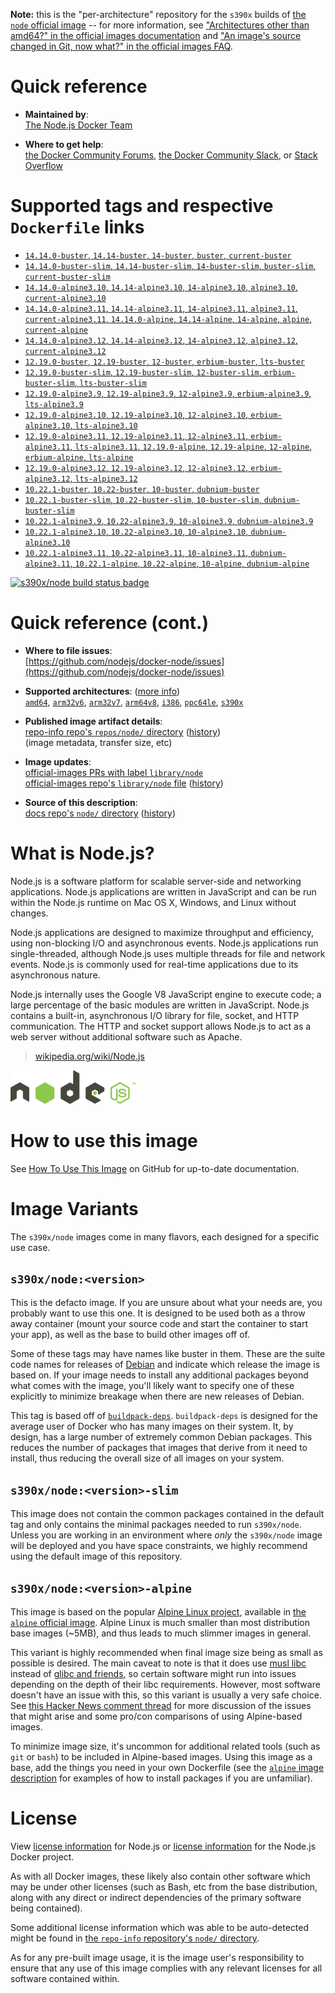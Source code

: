 <!--

********************************************************************************

WARNING:

    DO NOT EDIT "node/README.md"

    IT IS AUTO-GENERATED

    (from the other files in "node/" combined with a set of templates)

********************************************************************************

-->

**Note:** this is the "per-architecture" repository for the `s390x` builds of [the `node` official image](https://hub.docker.com/_/node) -- for more information, see ["Architectures other than amd64?" in the official images documentation](https://github.com/docker-library/official-images#architectures-other-than-amd64) and ["An image's source changed in Git, now what?" in the official images FAQ](https://github.com/docker-library/faq#an-images-source-changed-in-git-now-what).

# Quick reference

-	**Maintained by**:  
	[The Node.js Docker Team](https://github.com/nodejs/docker-node)

-	**Where to get help**:  
	[the Docker Community Forums](https://forums.docker.com/), [the Docker Community Slack](https://dockr.ly/slack), or [Stack Overflow](https://stackoverflow.com/search?tab=newest&q=docker)

# Supported tags and respective `Dockerfile` links

-	[`14.14.0-buster`, `14.14-buster`, `14-buster`, `buster`, `current-buster`](https://github.com/nodejs/docker-node/blob/7b11db1cab459beb96448e18ec421ec952fa0491/14/buster/Dockerfile)
-	[`14.14.0-buster-slim`, `14.14-buster-slim`, `14-buster-slim`, `buster-slim`, `current-buster-slim`](https://github.com/nodejs/docker-node/blob/7b11db1cab459beb96448e18ec421ec952fa0491/14/buster-slim/Dockerfile)
-	[`14.14.0-alpine3.10`, `14.14-alpine3.10`, `14-alpine3.10`, `alpine3.10`, `current-alpine3.10`](https://github.com/nodejs/docker-node/blob/7b11db1cab459beb96448e18ec421ec952fa0491/14/alpine3.10/Dockerfile)
-	[`14.14.0-alpine3.11`, `14.14-alpine3.11`, `14-alpine3.11`, `alpine3.11`, `current-alpine3.11`, `14.14.0-alpine`, `14.14-alpine`, `14-alpine`, `alpine`, `current-alpine`](https://github.com/nodejs/docker-node/blob/7b11db1cab459beb96448e18ec421ec952fa0491/14/alpine3.11/Dockerfile)
-	[`14.14.0-alpine3.12`, `14.14-alpine3.12`, `14-alpine3.12`, `alpine3.12`, `current-alpine3.12`](https://github.com/nodejs/docker-node/blob/7b11db1cab459beb96448e18ec421ec952fa0491/14/alpine3.12/Dockerfile)
-	[`12.19.0-buster`, `12.19-buster`, `12-buster`, `erbium-buster`, `lts-buster`](https://github.com/nodejs/docker-node/blob/a8494b1676216bfe274073993016da0c2e0bfcdd/12/buster/Dockerfile)
-	[`12.19.0-buster-slim`, `12.19-buster-slim`, `12-buster-slim`, `erbium-buster-slim`, `lts-buster-slim`](https://github.com/nodejs/docker-node/blob/a8494b1676216bfe274073993016da0c2e0bfcdd/12/buster-slim/Dockerfile)
-	[`12.19.0-alpine3.9`, `12.19-alpine3.9`, `12-alpine3.9`, `erbium-alpine3.9`, `lts-alpine3.9`](https://github.com/nodejs/docker-node/blob/a8494b1676216bfe274073993016da0c2e0bfcdd/12/alpine3.9/Dockerfile)
-	[`12.19.0-alpine3.10`, `12.19-alpine3.10`, `12-alpine3.10`, `erbium-alpine3.10`, `lts-alpine3.10`](https://github.com/nodejs/docker-node/blob/a8494b1676216bfe274073993016da0c2e0bfcdd/12/alpine3.10/Dockerfile)
-	[`12.19.0-alpine3.11`, `12.19-alpine3.11`, `12-alpine3.11`, `erbium-alpine3.11`, `lts-alpine3.11`, `12.19.0-alpine`, `12.19-alpine`, `12-alpine`, `erbium-alpine`, `lts-alpine`](https://github.com/nodejs/docker-node/blob/a8494b1676216bfe274073993016da0c2e0bfcdd/12/alpine3.11/Dockerfile)
-	[`12.19.0-alpine3.12`, `12.19-alpine3.12`, `12-alpine3.12`, `erbium-alpine3.12`, `lts-alpine3.12`](https://github.com/nodejs/docker-node/blob/a8494b1676216bfe274073993016da0c2e0bfcdd/12/alpine3.12/Dockerfile)
-	[`10.22.1-buster`, `10.22-buster`, `10-buster`, `dubnium-buster`](https://github.com/nodejs/docker-node/blob/140d3e49b9dce8532cfc06108f586802ca4be5f5/10/buster/Dockerfile)
-	[`10.22.1-buster-slim`, `10.22-buster-slim`, `10-buster-slim`, `dubnium-buster-slim`](https://github.com/nodejs/docker-node/blob/140d3e49b9dce8532cfc06108f586802ca4be5f5/10/buster-slim/Dockerfile)
-	[`10.22.1-alpine3.9`, `10.22-alpine3.9`, `10-alpine3.9`, `dubnium-alpine3.9`](https://github.com/nodejs/docker-node/blob/3d290f8d6d4692d658a1fbd0684c7747770d9516/10/alpine3.9/Dockerfile)
-	[`10.22.1-alpine3.10`, `10.22-alpine3.10`, `10-alpine3.10`, `dubnium-alpine3.10`](https://github.com/nodejs/docker-node/blob/3d290f8d6d4692d658a1fbd0684c7747770d9516/10/alpine3.10/Dockerfile)
-	[`10.22.1-alpine3.11`, `10.22-alpine3.11`, `10-alpine3.11`, `dubnium-alpine3.11`, `10.22.1-alpine`, `10.22-alpine`, `10-alpine`, `dubnium-alpine`](https://github.com/nodejs/docker-node/blob/3d290f8d6d4692d658a1fbd0684c7747770d9516/10/alpine3.11/Dockerfile)

[![s390x/node build status badge](https://img.shields.io/jenkins/s/https/doi-janky.infosiftr.net/job/multiarch/job/s390x/job/node.svg?label=s390x/node%20%20build%20job)](https://doi-janky.infosiftr.net/job/multiarch/job/s390x/job/node/)

# Quick reference (cont.)

-	**Where to file issues**:  
	[https://github.com/nodejs/docker-node/issues](https://github.com/nodejs/docker-node/issues)

-	**Supported architectures**: ([more info](https://github.com/docker-library/official-images#architectures-other-than-amd64))  
	[`amd64`](https://hub.docker.com/r/amd64/node/), [`arm32v6`](https://hub.docker.com/r/arm32v6/node/), [`arm32v7`](https://hub.docker.com/r/arm32v7/node/), [`arm64v8`](https://hub.docker.com/r/arm64v8/node/), [`i386`](https://hub.docker.com/r/i386/node/), [`ppc64le`](https://hub.docker.com/r/ppc64le/node/), [`s390x`](https://hub.docker.com/r/s390x/node/)

-	**Published image artifact details**:  
	[repo-info repo's `repos/node/` directory](https://github.com/docker-library/repo-info/blob/master/repos/node) ([history](https://github.com/docker-library/repo-info/commits/master/repos/node))  
	(image metadata, transfer size, etc)

-	**Image updates**:  
	[official-images PRs with label `library/node`](https://github.com/docker-library/official-images/pulls?q=label%3Alibrary%2Fnode)  
	[official-images repo's `library/node` file](https://github.com/docker-library/official-images/blob/master/library/node) ([history](https://github.com/docker-library/official-images/commits/master/library/node))

-	**Source of this description**:  
	[docs repo's `node/` directory](https://github.com/docker-library/docs/tree/master/node) ([history](https://github.com/docker-library/docs/commits/master/node))

# What is Node.js?

Node.js is a software platform for scalable server-side and networking applications. Node.js applications are written in JavaScript and can be run within the Node.js runtime on Mac OS X, Windows, and Linux without changes.

Node.js applications are designed to maximize throughput and efficiency, using non-blocking I/O and asynchronous events. Node.js applications run single-threaded, although Node.js uses multiple threads for file and network events. Node.js is commonly used for real-time applications due to its asynchronous nature.

Node.js internally uses the Google V8 JavaScript engine to execute code; a large percentage of the basic modules are written in JavaScript. Node.js contains a built-in, asynchronous I/O library for file, socket, and HTTP communication. The HTTP and socket support allows Node.js to act as a web server without additional software such as Apache.

> [wikipedia.org/wiki/Node.js](https://en.wikipedia.org/wiki/Node.js)

![logo](https://raw.githubusercontent.com/docker-library/docs/01c12653951b2fe592c1f93a13b4e289ada0e3a1/node/logo.png)

# How to use this image

See [How To Use This Image](https://github.com/nodejs/docker-node/blob/master/README.md#how-to-use-this-image) on GitHub for up-to-date documentation.

# Image Variants

The `s390x/node` images come in many flavors, each designed for a specific use case.

## `s390x/node:<version>`

This is the defacto image. If you are unsure about what your needs are, you probably want to use this one. It is designed to be used both as a throw away container (mount your source code and start the container to start your app), as well as the base to build other images off of.

Some of these tags may have names like buster in them. These are the suite code names for releases of [Debian](https://wiki.debian.org/DebianReleases) and indicate which release the image is based on. If your image needs to install any additional packages beyond what comes with the image, you'll likely want to specify one of these explicitly to minimize breakage when there are new releases of Debian.

This tag is based off of [`buildpack-deps`](https://hub.docker.com/_/buildpack-deps/). `buildpack-deps` is designed for the average user of Docker who has many images on their system. It, by design, has a large number of extremely common Debian packages. This reduces the number of packages that images that derive from it need to install, thus reducing the overall size of all images on your system.

## `s390x/node:<version>-slim`

This image does not contain the common packages contained in the default tag and only contains the minimal packages needed to run `s390x/node`. Unless you are working in an environment where *only* the `s390x/node` image will be deployed and you have space constraints, we highly recommend using the default image of this repository.

## `s390x/node:<version>-alpine`

This image is based on the popular [Alpine Linux project](https://alpinelinux.org), available in [the `alpine` official image](https://hub.docker.com/_/alpine). Alpine Linux is much smaller than most distribution base images (~5MB), and thus leads to much slimmer images in general.

This variant is highly recommended when final image size being as small as possible is desired. The main caveat to note is that it does use [musl libc](https://musl.libc.org) instead of [glibc and friends](https://www.etalabs.net/compare_libcs.html), so certain software might run into issues depending on the depth of their libc requirements. However, most software doesn't have an issue with this, so this variant is usually a very safe choice. See [this Hacker News comment thread](https://news.ycombinator.com/item?id=10782897) for more discussion of the issues that might arise and some pro/con comparisons of using Alpine-based images.

To minimize image size, it's uncommon for additional related tools (such as `git` or `bash`) to be included in Alpine-based images. Using this image as a base, add the things you need in your own Dockerfile (see the [`alpine` image description](https://hub.docker.com/_/alpine/) for examples of how to install packages if you are unfamiliar).

# License

View [license information](https://github.com/nodejs/node/blob/master/LICENSE) for Node.js or [license information](https://github.com/nodejs/docker-node/blob/master/LICENSE) for the Node.js Docker project.

As with all Docker images, these likely also contain other software which may be under other licenses (such as Bash, etc from the base distribution, along with any direct or indirect dependencies of the primary software being contained).

Some additional license information which was able to be auto-detected might be found in [the `repo-info` repository's `node/` directory](https://github.com/docker-library/repo-info/tree/master/repos/node).

As for any pre-built image usage, it is the image user's responsibility to ensure that any use of this image complies with any relevant licenses for all software contained within.
